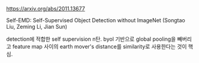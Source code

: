 https://arxiv.org/abs/2011.13677

Self-EMD: Self-Supervised Object Detection without ImageNet (Songtao Liu, Zeming Li, Jian Sun)

detection에 적합한 self supervision n탄. byol 기반으로 global pooling을 빼버리고 feature map 사이의 earth mover's distance를 similarity로 사용한다는 것이 핵심.